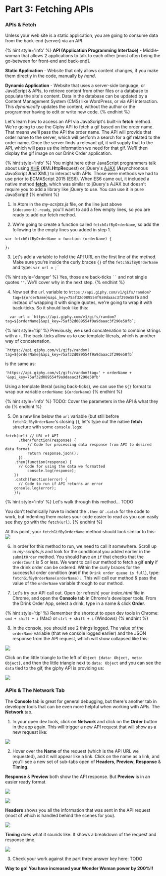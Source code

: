 # Part 3: Fetching APIs

### APIs & Fetch
Unless your web site is a static application, you are going to consume data from the back-end (server) via an API.

{% hint style='info' %}
**API (Application Programming Interface)** - Middle-woman that allows 2 applications to talk to each other [most often being the go-between for front-end and back-end].

**Static Application** - Website that only allows content changes, if you make them directly in the code, manually by _hand_.

**Dynamic Application** - Website that uses a server-side language, or JavaScript & APIs, to retrieve content from other files or a database to populate the site's content. Data in the database can be updated by a Content Management System (CMS) like WordPress, or via API interaction. This _dynamically_ updates the content, without the author or the programmer having to edit or write new code.
{% endhint %}

Let's learn how to access an API via JavaScript's built-in **fetch** method. We're going to use the Giphy API to fetch a gif based on the order name. That means we'll pass the API the order name. The API will provide that order name to the server, which will perform a search for a gif related to the order name. Once the server finds a relevant gif, it will supply that to the API, which will pass us the information we need for that gif. We'll then display the gif image on our Drink Order application.

{% hint style='info' %}
You might here other JavaScript programmers talk about using [XHR](https://developer.mozilla.org/en-US/docs/Web/API/XMLHttpRequest/Using_XMLHttpRequest) (**X**ML**H**ttp**R**equest) or jQuery's [AJAX](https://www.w3schools.com/xml/ajax_intro.asp) (**A**synchronous **J**avaScript **A**nd **X**ML) to interact with APIs. Those were methods we had to use prior to ECMAScript 2015 (ES6). When ES6 came out, it included a native method **[fetch](https://developer.mozilla.org/en-US/docs/Web/API/Fetch_API/Using_Fetch)**, which was similar to jQuery's AJAX but doesn't require you to add a library like jQuery to use. You can use it in pure JavaScript!
{% endhint %}

  1. In Atom in the _my-scripts.js_ file, on the line just above `$(document).ready`, you'll want to add a few empty lines, so you are ready to add our fetch method.

  2. We're going to create a function called `fetchGifByOrderName`, so add the following to the empty lines you added in step 1.

  ```
  var fetchGifByOrderName = function (orderName) {

  };
  ```

  3. Let's add a variable to hold the API URL on the first line of the method. Make sure you're inside the curly braces `{}` of the `fetchGifByOrderName` and type: ``var url = ``;``

  {% hint style='danger' %}
  Yes, those are back-ticks ` `` `  and not single quotes `''`. We'll cover why in the next step.
  {% endhint %}

  4. Now set the `url` variable to `https://api.giphy.com/v1/gifs/random?tag=${orderName}&api_key=75af32d089554f9a9daaac3f290e58fb` and instead of wrapping it with single quotes, we're going to wrap it with back-ticks. So it should look like this:

  ```
    var url = `https://api.giphy.com/v1/gifs/random?tag=${orderName}&api_key=75af32d089554f9a9daaac3f290e58fb`;
  ```

  {% hint style='tip' %}
  Previously, we used concatenation to combine strings with a `+`. The back-ticks allow us to use template literals, which is another way of concatenation.

  ```
  `https://api.giphy.com/v1/gifs/random?tag=${orderName}&api_key=75af32d089554f9a9daaac3f290e58fb`
  ```
  is the same as:
  ```
  'https://api.giphy.com/v1/gifs/random?tag=' + orderName + '&api_key=75af32d089554f9a9daaac3f290e58fb'
  ```

  Using a template literal (using back-ticks), we can use the `${}` format to wrap our variable `orderName`: `${orderName}`
  {% endhint %}

  {% hint style='info' %}
  TODO: Cover the parameters in the API & what they do
  {% endhint %}

  5. On a new line below the `url` variable (but still before `fetchGifByOrderName`'s closing `}`), let's type out the native **fetch** structure with some `console.log`s:

  ```
  fetch(url) // URL of API
		.then(function(response) {
			// Code for processing data response from API to desired data format
			return response.json();
		})
	  .then(function(response) {
	    // Code for using the data we formatted
			console.log(response);
	  })
	  .catch(function(error) {
	    // Code to run if API returns an error
      console.log(error);
	  });
  ```

  {% hint style='info' %}
  Let's walk through this method... TODO

  You don't technically have to indent the `.then` or `.catch` for the code to work, but indenting them makes your code easier to read as you can easily see they go with the `fetch(url)`.
  {% endhint %}

  At this point, your `fetchGifByOrderName` method should look similar to this:
  ![](/images/fetch-method.png)

  6. In order for this method to run, we need to call it somewhere. Scroll up in _my-scripts.js_ and look for the conditional you added earlier in the `submitOrder` method. You should have an `if` that checks that the `orderCount` is 5 or less. We want to call our method to fetch a gif **only** if the drink order can be ordered. Within the curly braces for the successful order condition (**not** if the `Drink order queue is full`), type: `fetchGifByOrderName(orderName);`. This will call our method & pass the value of the `orderName` variable through to our method.

  7. Let's try our API call out. Open (or refresh) your _index.html_ file in Chrome, and open the **Console** tab in Chrome's developer tools. From the Drink Order App, select a drink, type in a name & click **Order**.

  {% hint style='tip' %}
  Remember the shortcut to open dev tools in Chrome: `cmd + shift + i` (Mac) or `ctrl + shift + i` (Windows)
  {% endhint %}

  8. In the console, you should see 2 things logged. The value of the `orderName` variable (that we console logged earlier) and the JSON response from the API request, which will show collapsed like this:

  ![](/images/console-collapsed.png)

  Click on the little triangle to the left of `Object {data: Object, meta: Object}`, and then the little triangle next to `data: Object` and you can see the `data` tied to the gif, the giphy API is providing us:

  ![](/images/console-expanded.png)


### APIs & The Network Tab

The **Console** tab is great for general debugging, but there's another tab in developer tools that can be even more helpful when working with APIs. The **Network** tab.

  1. In your open dev tools, click on **Network** and click on the **Order** button in the app again. This will trigger a new API request that will show as a new request like:

  ![](/images/api-request-network-tab.png)

  2. Hover over the **Name** of the request (which is the API URL we requested), and it will appear like a link. Click on the name as a link, and you'll see a new set of sub-tabs open of **Headers**, **Preview**, **Response** & **Timing**.

  **Response** & **Preview** both show the API response. But **Preview** is in an easier ready format.

  ![](/images/network-api-response-tab.png)

  ![](/images/network-api-preview-tab.png)

  **Headers** shows you all the information that was sent in the API request (most of which is handled behind the scenes for you).

  ![](/images/network-api-headers-tab.gif)

  **Timing** does what it sounds like. It shows a breakdown of the request and response time.

  ![](/images/network-api-timing-tab.png)

  3. Check your work against the part three answer key here: TODO

**Way to go! You have increased your Wonder Woman power by 200%!!**
